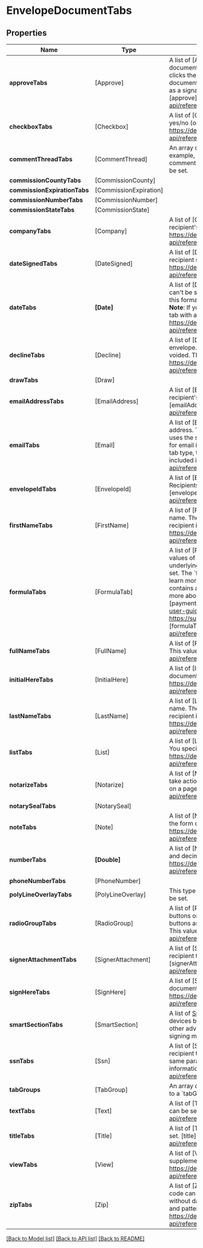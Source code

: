 # EnvelopeDocumentTabs

## Properties
Name | Type | Description | Notes
------------ | ------------- | ------------- | -------------
**approveTabs** | [Approve] | A list of [Approve tabs][approve].  An Approve tab enables the recipient to approve documents without placing a signature or initials on the document. If the recipient clicks the tab during the signing process, the recipient is considered to have signed the document. No information is shown on the document of the approval, but it is recorded as a signature in the envelope history. The value of an approve tab can&#39;t be set.  [approve]:        https://developers.docusign.com/esign-rest-api/reference/Envelopes/EnvelopeRecipientTabs/create/#/definitions/approve  | [optional] 
**checkboxTabs** | [Checkbox] | A list of [Checkbox tabs][checkbox].   A Checkbox tab enables the recipient to select a yes/no (on/off) option. This value can be set.   [checkbox]:  https://developers.docusign.com/esign-rest-api/reference/Envelopes/EnvelopeRecipientTabs/create/#/definitions/checkbox  | [optional] 
**commentThreadTabs** | [CommentThread] | An array of tabs that represents a collection of comments in a comment thread. For example, if a recipient has questions about the content of a document, they can add a comment to the document and control who else can see the comment. This value can&#39;t be set. | [optional] 
**commissionCountyTabs** | [CommissionCounty] |  | [optional] 
**commissionExpirationTabs** | [CommissionExpiration] |  | [optional] 
**commissionNumberTabs** | [CommissionNumber] |  | [optional] 
**commissionStateTabs** | [CommissionState] |  | [optional] 
**companyTabs** | [Company] | A list of  [Company tabs][company].   A Company tab displays a field for the name of the recipient&#39;s company. This value can&#39;t be set.    [company]: https://developers.docusign.com/esign-rest-api/reference/EnvelopeRecipientTabs/create/#/definitions/company   | [optional] 
**dateSignedTabs** | [DateSigned] | A list of  [Date Signed tabs][dateSigned].   A Date Signed tab displays the date that the recipient signed the document. This value can&#39;t be set.  [dateSigned]: https://developers.docusign.com/esign-rest-api/reference/Envelopes/EnvelopeRecipientTabs/create/#/definitions/dateSigned   | [optional] 
**dateTabs** | **[Date]** | A list of  [Date tabs][date].  A Date tab enables the recipient to enter a date. This value can&#39;t be set. The tooltip for this tab recommends the date format MM/DD/YYYY, but this format is not enforced. The system retains the format that the recipient enters.  **Note**: If you need to enforce a specific date format, we recommend that you use a Text tab with a validation pattern and validation message.   [date]: https://developers.docusign.com/esign-rest-api/reference/Envelopes/EnvelopeRecipientTabs/create/#/definitions/date   | [optional] 
**declineTabs** | [Decline] | A list of  [Decline tabs][decline].  A Decline tab enables the recipient to decline the envelope. If the recipient clicks the tab during the signing process, the envelope is voided. The value of this tab can&#39;t be set.   [decline]: https://developers.docusign.com/esign-rest-api/reference/Envelopes/EnvelopeRecipientTabs/create/#/definitions/decline   | [optional] 
**drawTabs** | [Draw] |  | [optional] 
**emailAddressTabs** | [EmailAddress] | A list of  [Email Address tabs][emailAddress].  An Email Address tab displays the recipient&#39;s email as entered in the recipient information. This value can&#39;t be set.   [emailAddress]: https://developers.docusign.com/esign-rest-api/reference/Envelopes/EnvelopeRecipientTabs/create/#/definitions/emailAddress   | [optional] 
**emailTabs** | [Email] | A list of  [Email tabs][email].  An Email tab enables the recipient to enter an email address. This is a one-line field that checks that a valid email address is entered. It uses the same parameters as a Text tab, with the validation message and pattern set for email information. This value can be set.  When getting information that includes this tab type, the original value of the tab when the associated envelope was sent is included in the response.  [email]: https://developers.docusign.com/esign-rest-api/reference/Envelopes/EnvelopeRecipientTabs/create/#/definitions/email   | [optional] 
**envelopeIdTabs** | [EnvelopeId] | A list of  [Envelope ID tabs][envelopeId].  An Envelope ID tab  displays the envelope ID. Recipients cannot enter or change the information in this tab. This value can&#39;t be set.   [envelopeId]: https://developers.docusign.com/esign-rest-api/reference/EnvelopeRecipientTabs/create/#/definitions/envelopeId   | [optional] 
**firstNameTabs** | [FirstName] | A list of  [First Name tabs][firstName].  A First Name tab displays the recipient&#39;s first name. The system automatically populates this field by splitting the name in the recipient information on spaces. This value can&#39;t be set.   [firstName]: https://developers.docusign.com/esign-rest-api/reference/EnvelopeRecipientTabs/create/#/definitions/firstName   | [optional] 
**formulaTabs** | [FormulaTab] | A list of [Formula tabs][formulaTab].  The value of a Formula tab is calculated from the values of other number or date tabs in the document. When the recipient completes the underlying fields, the Formula tab calculates and displays the result. This value can be set.  The &#x60;formula&#x60; property of the tab contains the references to the underlying tabs. To learn more about formulas, see [Calculated Fields][calculatedfields].  If a Formula tab contains a &#x60;paymentDetails&#x60; property, the tab is considered a payment item. To learn more about payments, see [Requesting Payments Along with Signatures][paymentguide].  [calculatedfields]: https://support.docusign.com/en/guides/ndse-user-guide-calculated-fields [paymentguide]:     https://support.docusign.com/en/guides/requesting-payments-along-with-signatures [formulaTab]:      https://developers.docusign.com/esign-rest-api/reference/Envelopes/EnvelopeRecipientTabs/create/#/definitions/formulaTab  | [optional] 
**fullNameTabs** | [FullName] | A list of  [Full Name tabs][fullName].  A Full Name tab displays the recipient&#39;s full name. This value can&#39;t be set.   [fullName]: https://developers.docusign.com/esign-rest-api/reference/Envelopes/EnvelopeRecipientTabs/create/#/definitions/fullName   | [optional] 
**initialHereTabs** | [InitialHere] | A list of  [Initial Here tabs][initialHere].  This type of tab enables the recipient to initial the document. May be optional. This value can&#39;t be set.  [initialHere]: https://developers.docusign.com/esign-rest-api/reference/Envelopes/EnvelopeRecipientTabs/create/#/definitions/initialHere   | [optional] 
**lastNameTabs** | [LastName] | A list of  [Last Name tabs][lastName].  A Last Name tab displays the recipient&#39;s last name. The system automatically populates this field by splitting the name in the recipient information on spaces. This value can&#39;t be set.   [lastName]: https://developers.docusign.com/esign-rest-api/reference/Envelopes/EnvelopeRecipientTabs/create/#/definitions/lastName   | [optional] 
**listTabs** | [List] | A list of [List tabs][list].  A List tab enables the recipient to choose from a list of options. You specify the options in the &#x60;listItems&#x60; property. This value can&#39;t be set.    [list]: https://developers.docusign.com/esign-rest-api/reference/EnvelopeRecipientTabs/create/#/definitions/list   | [optional] 
**notarizeTabs** | [Notarize] | A list of  [Notarize tabs][notarize].  A Notarize tab alerts notary recipients that they must take action on the page. This value can be set.  **Note**: Only one notarize tab can appear on a page.  [notarize]: https://developers.docusign.com/esign-rest-api/reference/Envelopes/EnvelopeRecipientTabs/create/#/definitions/notarize   | [optional] 
**notarySealTabs** | [NotarySeal] |  | [optional] 
**noteTabs** | [Note] | A list of  [Note tabs][note].  A Note tab displays additional information to the recipient in the form of a note. This value can be set.  [note]: https://developers.docusign.com/esign-rest-api/reference/Envelopes/EnvelopeRecipientTabs/create/#/definitions/note   | [optional] 
**numberTabs** | **[Double]** | A list of  [Number tabs][number].  A Number tab enables the recipient to enter numbers and decimal points (.). This value can be set.    [number]: https://developers.docusign.com/esign-rest-api/reference/Envelopes/EnvelopeRecipientTabs/create/#/definitions/number   | [optional] 
**phoneNumberTabs** | [PhoneNumber] |  | [optional] 
**polyLineOverlayTabs** | [PolyLineOverlay] | This type of tab enables the recipient to strike through document text. This value can&#39;t be set.                                                                                                                                                                                                                                                                                                                                                                                                                                                                                                                                                       | [optional] 
**radioGroupTabs** | [RadioGroup] | A list of [Radio Group tabs][radioGroup].  A Radio Group tab places a group of radio buttons on a document. The &#x60;radios&#x60; property is used to add and place the radio buttons associated with the group. Only one radio button can be selected in a group. This value can be set.   [radioGroup]: https://developers.docusign.com/esign-rest-api/reference/Envelopes/EnvelopeRecipientTabs/create/#/definitions/radioGroup   | [optional] 
**signerAttachmentTabs** | [SignerAttachment] | A list of  [Signer Attachment tabs][signerAttachment].  This type of tab enables the recipient to attach supporting documents to an envelope. This value can&#39;t be set.   [signerAttachment]: https://developers.docusign.com/esign-rest-api/reference/Envelopes/EnvelopeRecipientTabs/create/#/definitions/signerAttachment   | [optional] 
**signHereTabs** | [SignHere] | A list of  [Sign Here tabs][signHere].  This type of tab enables the recipient to sign a document. May be optional. This value can&#39;t be set.  [signHere]: https://developers.docusign.com/esign-rest-api/reference/Envelopes/EnvelopeRecipientTabs/create/#/definitions/signHere   | [optional] 
**smartSectionTabs** | [SmartSection] | A list of [Smart Section](https://www.docusign.com/blog/dsdev-deep-dive-responsive-smart-sections/) tabs.  Smart Section tabs enhance responsive signing on mobile devices by enabling collapsible sections, page breaks, custom formatting options, and other advanced functionality.  **Note**: Smart Sections are a premium feature. Responsive signing must also be enabled for your account. | [optional] 
**ssnTabs** | [Ssn] | A list of  [SSN tabs][ssn].  An SSN tab contains a one-line field that enables the recipient to enter a Social Security Number (SSN) with or without dashes. It uses the same parameters as a Text tab, with the validation message and pattern set for SSN information. This value can be set.   [ssn]: https://developers.docusign.com/esign-rest-api/reference/Envelopes/EnvelopeRecipientTabs/create/#/definitions/ssn   | [optional] 
**tabGroups** | [TabGroup] | An array of &#x60;tabGroup&#x60; items that contain information about tab groups. To assign a tab to a &#x60;tabGroup&#x60;, you assign the &#x60;tabGroupLabel&#x60; to the &#x60;Tab.TabGroupLabels&#x60; array. | [optional] 
**textTabs** | [Text] | A list of  [Text tabs][text].  A text tab enables the recipient to enter free text. This value can be set.  [text]: https://developers.docusign.com/esign-rest-api/reference/EnvelopeRecipientTabs/create/#/definitions/text   | [optional] 
**titleTabs** | [Title] | A list of  [Title tabs][title].  A Title tab displays the recipient&#39;s title.  This value can&#39;t be set.   [title]: https://developers.docusign.com/esign-rest-api/reference/Envelopes/EnvelopeRecipientTabs/create/#/definitions/title   | [optional] 
**viewTabs** | [View] | A list of  [View tabs][view].  A View tab is used with an Approve tab to handle supplemental documents.  This value can be set.  [view]: https://developers.docusign.com/esign-rest-api/reference/Envelopes/EnvelopeRecipientTabs/create/#/definitions/view   | [optional] 
**zipTabs** | [Zip] | A list of  [Zip tabs][zip].  A Zip tab enables the recipient to enter a ZIP code. The ZIP code can be five digits or nine digits ( in ZIP+4 format), and can be entered with or without dashes. It uses the same parameters as a Text tab, with the validation message and pattern set for ZIP code information.  This value can be set.   [zip]: https://developers.docusign.com/esign-rest-api/reference/Envelopes/EnvelopeRecipientTabs/create/#/definitions/zip  | [optional] 

[[Back to Model list]](../README.md#documentation-for-models) [[Back to API list]](../README.md#documentation-for-api-endpoints) [[Back to README]](../README.md)



